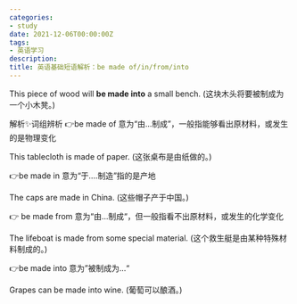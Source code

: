 ```yaml
---
categories:
- study
date: 2021-12-06T00:00:00Z
tags:
- 英语学习
description: 
title: 英语基础短语解析：be made of/in/from/into
---
```




This piece of wood will **be made into** a small bench.
(这块木头将要被制成为一个小木凳。)

解析✨词组辨析
👉be made of 意为“由...制成”，一般指能够看出原材料，或发生的是物理变化

This tablecloth is made of paper. 
(这张桌布是由纸做的。)  

👉be made in 意为“于....制造”指的是产地

The caps are made in China. 
(这些帽子产于中国。)

👉 be made from 意为“由...制成“，但一般指看不出原材料，或发生的化学变化

The lifeboat is made from some special material. 
(这个救生艇是由某种特殊材料制成的。)

👉be made into 意为”被制成为...“

Grapes can be made into wine.
(葡萄可以酿酒。)

